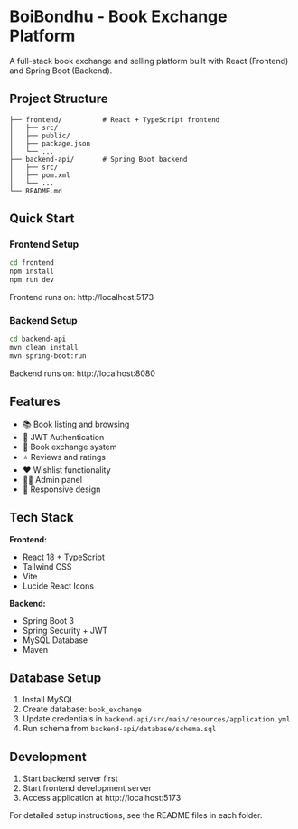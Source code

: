 # BoiBondhu - Book Exchange Platform

A full-stack book exchange and selling platform built with React (Frontend) and Spring Boot (Backend).

## Project Structure

```
├── frontend/          # React + TypeScript frontend
│   ├── src/
│   ├── public/
│   ├── package.json
│   └── ...
├── backend-api/       # Spring Boot backend
│   ├── src/
│   ├── pom.xml
│   └── ...
└── README.md
```

## Quick Start

### Frontend Setup
```bash
cd frontend
npm install
npm run dev
```
Frontend runs on: http://localhost:5173

### Backend Setup
```bash
cd backend-api
mvn clean install
mvn spring-boot:run
```
Backend runs on: http://localhost:8080

## Features

- 📚 Book listing and browsing
- 🔐 JWT Authentication
- 💱 Book exchange system
- ⭐ Reviews and ratings
- ❤️ Wishlist functionality
- 👨‍💼 Admin panel
- 📱 Responsive design

## Tech Stack

**Frontend:**
- React 18 + TypeScript
- Tailwind CSS
- Vite
- Lucide React Icons

**Backend:**
- Spring Boot 3
- Spring Security + JWT
- MySQL Database
- Maven

## Database Setup

1. Install MySQL
2. Create database: `book_exchange`
3. Update credentials in `backend-api/src/main/resources/application.yml`
4. Run schema from `backend-api/database/schema.sql`

## Development

1. Start backend server first
2. Start frontend development server
3. Access application at http://localhost:5173

For detailed setup instructions, see the README files in each folder.